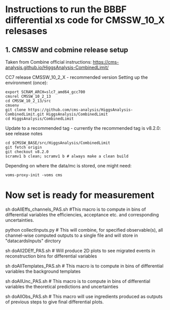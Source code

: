 # Instructions to run the BBBF differential xs code for CMSSW_10_X relesases

## 1. CMSSW and cobmine release setup

Taken from Combine official instructions: https://cms-analysis.github.io/HiggsAnalysis-CombinedLimit/

CC7 release CMSSW_10_2_X - recommended version
Setting up the environment (once):

```
export SCRAM_ARCH=slc7_amd64_gcc700
cmsrel CMSSW_10_2_13
cd CMSSW_10_2_13/src
cmsenv
git clone https://github.com/cms-analysis/HiggsAnalysis-CombinedLimit.git HiggsAnalysis/CombinedLimit
cd HiggsAnalysis/CombinedLimit
```

Update to a recommended tag - currently the recommended tag is v8.2.0: see release notes

```
cd $CMSSW_BASE/src/HiggsAnalysis/CombinedLimit
git fetch origin
git checkout v8.2.0
scramv1 b clean; scramv1 b # always make a clean build
```
Depending on where the data/mc is stored, one might need:

```
voms-proxy-init -voms cms
```

# Now set is ready for measurement

sh doAllEffs_channels_PAS.sh #This macro is to compute in bins of differential variables the efficiencies, acceptance etc. and corresponding uncertainties.

python collectInputs.py # This will combine, for specified observable(s), all channel-wise computed outputs to a single file and will store in "datacardsInputs" dirctory

sh doAll2DEff_PAS.sh # Will produce 2D plots to see migrated events in reconstruction bins for differential variables

sh doAllTemplates_PAS.sh # This macro is to compute in bins of differential variables the background templates

sh doAllUnc_PAS.sh # This macro is to compute in bins of differential variables the theoretical predictions and uncertainties

sh doAllObs_PAS.sh # This macro will use ingredients produced as outputs of previous steps to give final differential plots.
